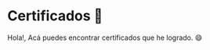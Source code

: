 <h1>Certificados 📜</h1>
<p font-size:20px;>
  Hola!, Acá puedes encontrar certificados que he logrado. 😄
</p>
